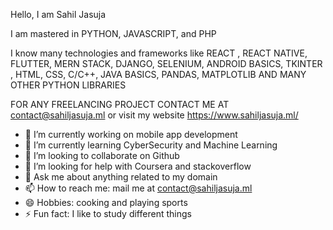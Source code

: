 Hello, I am Sahil Jasuja

I am mastered in PYTHON, JAVASCRIPT, and PHP 

I know many technologies and frameworks like  REACT , REACT NATIVE, FLUTTER, MERN STACK, DJANGO, SELENIUM, ANDROID BASICS, 
TKINTER , HTML, CSS, C/C++, JAVA BASICS, PANDAS, MATPLOTLIB AND MANY OTHER PYTHON LIBRARIES 

FOR ANY FREELANCING PROJECT CONTACT ME AT contact@sahiljasuja.ml or visit my website https://www.sahiljasuja.ml/

- 🔭 I’m currently working on mobile app development
- 🌱 I’m currently learning CyberSecurity and Machine Learning
- 👯 I’m looking to collaborate on Github
- 🤔 I’m looking for help with Coursera and stackoverflow
- 💬 Ask me about anything related to my domain
- 📫 How to reach me: mail me at contact@sahiljasuja.ml
- 😄 Hobbies: cooking and playing sports
- ⚡ Fun fact: I like to study different things

